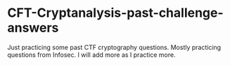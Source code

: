 # CFT-Cryptanalysis-past-challenge-answers

Just practicing some past CTF cryptography questions. Mostly practicing questions from Infosec. I will add more as I practice more.

